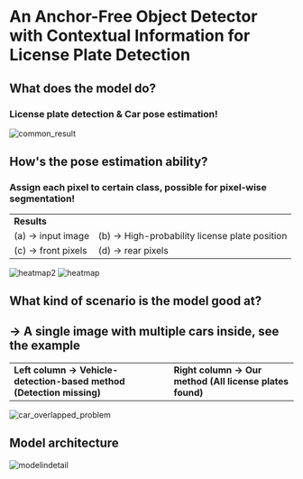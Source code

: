 # An Anchor-Free Object Detector with Contextual Information for License Plate Detection

## What does the model do?
### License plate detection & Car pose estimation!
![common_result](https://github.com/hankerkuo/Thesis_KSH/blob/master/chapters/pics/common_result.jpg)

## How's the pose estimation ability?
### Assign each pixel to certain class, possible for pixel-wise segmentation!

<table>
  
<tr><td colspan="2"><strong>Results</strong></td></tr>

<!-- Line 1: (a) and (b)-->
<tr>
<td>(a) -> input image</td>
<td>(b) -> High-probability license plate position</td>
</tr>

<!-- Line 2: (c) and (d)-->
<tr>
<td>(c) -> front pixels</td>
<td>(d) -> rear pixels</td>
</tr>

</table>

![heatmap2](https://github.com/hankerkuo/Thesis_KSH/blob/master/chapters/pics/heatmap2.jpg)
![heatmap](https://github.com/hankerkuo/Thesis_KSH/blob/master/chapters/pics/heatmap.jpg)

## What kind of scenario is the model good at?
## -> A single image with multiple cars inside, see the example

<table>

<!-- Line 1: (a) and (b)-->
<tr>
<td><strong>Left  column -> Vehicle-detection-based method (Detection missing)</strong></td>
<td><strong>Right column -> Our method (All license plates found)</strong></td>
</tr>

</table>

![car_overlapped_problem](https://github.com/hankerkuo/Thesis_KSH/blob/master/chapters/pics/car_overlapped_problem.jpg)

## Model architecture

![modelindetail](https://github.com/hankerkuo/Thesis_KSH/blob/master/chapters/pics/modelindetail.jpg)

